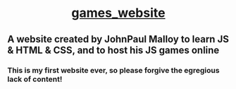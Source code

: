 # <p align = "center"> [games_website](https://randomguy70.github.io/games_website/) </p>
## A website created by JohnPaul Malloy to learn JS & HTML & CSS, and to host his JS games online
### This is my first website ever, so please forgive the egregious lack of content!